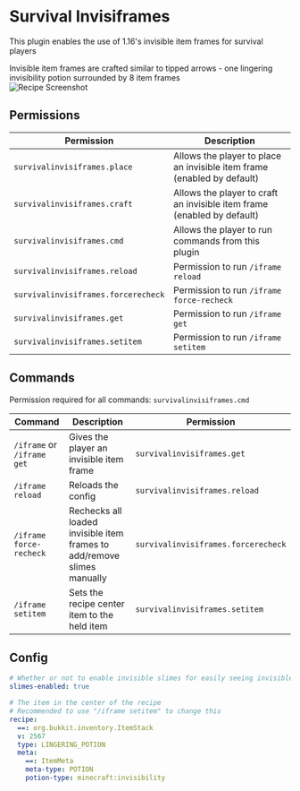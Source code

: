 # Survival Invisiframes

This plugin enables the use of 1.16's invisible item frames for survival players

Invisible item frames are crafted similar to tipped arrows - one lingering invisibility potion surrounded by 8 item frames\
![Recipe Screenshot](https://i.imgur.com/RtX84ic.png)

## Permissions
Permission | Description
--- | ---
`survivalinvisiframes.place` | Allows the player to place an invisible item frame (enabled by default)
`survivalinvisiframes.craft`| Allows the player to craft an invisible item frame (enabled by default)
`survivalinvisiframes.cmd` | Allows the player to run commands from this plugin
`survivalinvisiframes.reload` | Permission to run `/iframe reload`
`survivalinvisiframes.forcerecheck` | Permission to run `/iframe force-recheck`
`survivalinvisiframes.get` | Permission to run `/iframe get`
`survivalinvisiframes.setitem` | Permission to run `/iframe setitem`

## Commands
Permission required for all commands: `survivalinvisiframes.cmd`

Command | Description | Permission
--- | --- | ---
`/iframe` or `/iframe get` | Gives the player an invisible item frame | `survivalinvisiframes.get`
`/iframe reload` | Reloads the config | `survivalinvisiframes.reload`
`/iframe force-recheck` | Rechecks all loaded invisible item frames to add/remove slimes manually | `survivalinvisiframes.forcerecheck`
`/iframe setitem` | Sets the recipe center item to the held item | `survivalinvisiframes.setitem`

## Config
```yaml
# Whether or not to enable invisible slimes for easily seeing invisible item frames
slimes-enabled: true

# The item in the center of the recipe
# Recommended to use "/iframe setitem" to change this
recipe:
  ==: org.bukkit.inventory.ItemStack
  v: 2567
  type: LINGERING_POTION
  meta:
    ==: ItemMeta
    meta-type: POTION
    potion-type: minecraft:invisibility
```